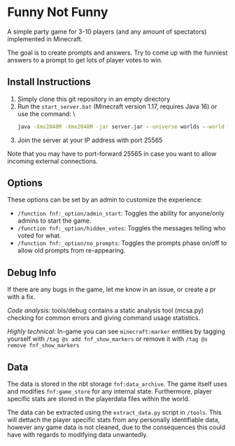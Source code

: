 # Funny Not Funny
A simple party game for 3-10 players (and any amount of spectators) implemented in Minecraft.

The goal is to create prompts and answers. Try to come up with the funniest answers to a prompt to get lots of player votes to win.

## Install Instructions
1. Simply clone this git repository in an empty directory
2. Run the `start_server.bat` (Minecraft version 1.17, requires Java 16) or use the command: \
    ```bat
    java -Xms2048M -Xmx2048M -jar server.jar --universe worlds --world world_research --port 25565
    ```
3. Join the server at your IP address with port 25565

Note that you may have to port-forward 25565 in case you want to allow incoming external connections.


## Options
These options can be set by an admin to customize the experience:
 - `/function fnf:_option/admin_start`: Toggles the ability for anyone/only admins to start the game.
 - `/function fnf:_option/hidden_votes`: Toggles the messages telling who voted for what.
 - `/function fnf:_option/no_prompts`: Toggles the prompts phase on/off to allow old prompts from re-appearing.


## Debug Info

If there are any bugs in the game, let me know in an issue, or create a pr with a fix.

*Code analysis:*
tools/debug contains a static analysis tool (mcsa.py) checking for common errors and giving command usage statistics.

*Highly technical:*
In-game you can see `minecraft:marker` entities by tagging yourself with `/tag @s add fnf_show_markers` or remove it with `/tag @s remove fnf_show_markers`


## Data 
The data is stored in the nbt storage `fnf:data_archive`. The game itself uses and modifies `fnf:game_store` for any internal state. Furthermore, player specific stats are stored in the playerdata files within the world.

The data can be extracted using the `extract_data.py` script in `/tools`. This will dettach the player specific stats from any personally identifiable data, however any game data is not cleaned, due to the consequences this could have with regards to modifying data unwantedly.